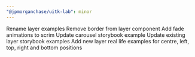 ```yaml
---
"@jpmorganchase/uitk-lab": minor
---
```


Rename layer examples
Remove border from layer component
Add fade animations to scrim
Update carousel storybook example
Update existing layer storybook examples
Add new layer real life examples for centre, left, top, right and bottom positions
